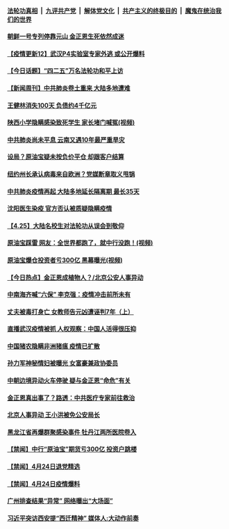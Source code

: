 

####  [法轮功真相](../../../../basic/blob/master/README.md?t=04261131) &nbsp;|&nbsp; [九评共产党](../../../../9ping.md/blob/master/README.md?t=04261131) &nbsp;|&nbsp; [解体党文化](../../../../jtdwh.md/blob/master/README.md?t=04261131)  &nbsp;|&nbsp; [共产主义的终极目的](../../../../gczydzjmd.md/blob/master/README.md?t=04261131) &nbsp;|&nbsp; [魔鬼在统治我们的世界](../../../../mgztzwmdsj.md/blob/master/README.md?t=04261131) 

#### [朝鲜一号专列停靠元山 金正恩生死依然成迷](../pages/prog204/a102832019.md?t=04261131) 

#### [【疫情更新12】武汉P4实验室专家外逃 或公开爆料](../pages/prog204/a102826938.md?t=04261131) 

#### [【今日话题】“四二五”万名法轮功和平上访](../pages/prog204/a102831969.md?t=04261131) 

#### [【新闻周刊】中共肺炎卷土重来 大陆多地遭难](../pages/prog204/a102831944.md?t=04261131) 

#### [王健林消失100天 负债约4千亿元](../pages/prog204/a102831949.md?t=04261131) 

#### [陕西小学隐瞒感染致死学生 家长堵门喊冤(视频)](../pages/prog204/a102831891.md?t=04261131) 

#### [中共肺炎尚未平息 云南又遇10年最严重旱灾](../pages/prog204/a102831903.md?t=04261131) 

#### [设局？原油宝疑未按负价平仓 却跟客户结算](../pages/prog204/a102831809.md?t=04261131) 

#### [纽约州长承认病毒来自欧洲？党媒断章取义甩锅](../pages/prog204/a102831789.md?t=04261131) 

#### [中共肺炎疫情再起 大陆多地延长隔离期 最长35天](../pages/prog204/a102831779.md?t=04261131) 

#### [沈阳医生染疫 官方否认被质疑隐瞒疫情](../pages/prog204/a102831702.md?t=04261131) 

#### [【4.25】大陆名校生对法轮功从误会到敬仰](../pages/prog204/a102831594.md?t=04261131) 

#### [原油宝踩雷 网友：全世界都跑了，就中行没跑！(视频)](../pages/prog204/a102831604.md?t=04261131) 

#### [原油宝爆仓投资者亏300亿 黑幕曝光(视频)](../pages/prog204/a102831535.md?t=04261131) 

#### [【今日热点】金正恩成植物人？/北京公安人事异动](../pages/prog204/a102831513.md?t=04261131) 

#### [中南海齐喊“六保” 李克强：疫情冲击前所未有](../pages/prog204/a102831458.md?t=04261131) 

#### [丈夫被毒打身亡 女教师告元凶遭诬判7年（上）](../pages/prog204/a102831440.md?t=04261131) 

#### [直播武汉疫情被抓 人权观察：中国人活得很压抑](../pages/prog204/a102831419.md?t=04261131) 

#### [中国猪农隐瞒非洲猪瘟  疫情已扩散](../pages/prog204/a102831372.md?t=04261131) 

#### [孙力军神秘情妇被曝光 女富豪兼政协委员](../pages/prog204/a102831327.md?t=04261131) 

#### [中朝边境异动火车停驶 疑与金正恩“命危”有关](../pages/prog204/a102831287.md?t=04261131) 

#### [金正恩真出事了？路透：中共医疗专家前往救治](../pages/prog204/a102831241.md?t=04261131) 

#### [北京人事异动 王小洪被免公安局长](../pages/prog204/a102831282.md?t=04261131) 

#### [黑龙江省再爆群聚感染事件 牡丹江两所医院卷入](../pages/prog204/a102831232.md?t=04261131) 


#### [【禁闻】中行“原油宝”期货亏300亿 投资户跳楼](../pages/prog204/a102831153.md?t=04261131) 

#### [【禁闻】4月24日退党精选](../pages/prog204/a102831141.md?t=04261131) 

#### [【禁闻】4月24日疫情爆料](../pages/prog204/a102831132.md?t=04261131) 

#### [广州排查结果“异常” 网络曝出“大场面”](../pages/prog204/a102831112.md?t=04261131) 

#### [习近平突访西安提“西迁精神”  媒体人:大动作前奏](../pages/prog204/a102831050.md?t=04261131) 


